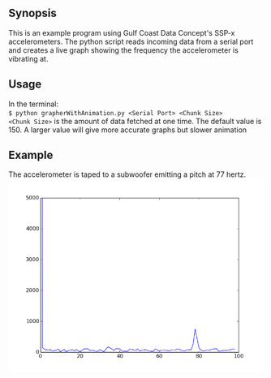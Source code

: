 ## Synopsis
This is an example program using Gulf Coast Data Concept's SSP-x accelerometers. The python script reads incoming data from
a serial port and creates a live graph showing the frequency the accelerometer is vibrating at.

## Usage
In the terminal:  
`$ python grapherWithAnimation.py <Serial Port> <Chunk Size>`  
`<Chunk Size>` is the amount of data fetched at one time.
The default value is 150. A larger value will give more accurate graphs but slower animation

## Example
The accelerometer is taped to a subwoofer emitting a pitch at 77 hertz.
![graph](https://github.com/Awalrod/FrequencyPlotter/blob/master/figure_1.png)
